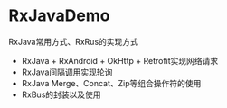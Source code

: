 # RxJavaDemo
RxJava常用方式、RxRus的实现方式

- RxJava + RxAndroid + OkHttp + Retrofit实现网络请求
- RxJava间隔调用实现轮询
- RxJava Merge、Concat、Zip等组合操作符的使用
- RxBus的封装以及使用